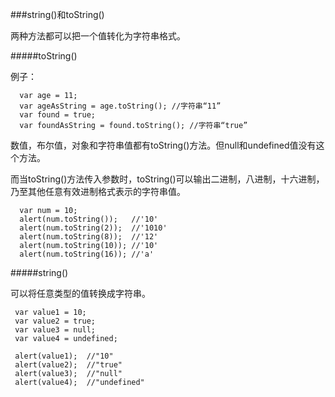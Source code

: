 ###string()和toString()

两种方法都可以把一个值转化为字符串格式。

#####toString()
  
 例子： 
 
      var age = 11;
      var ageAsString = age.toString(); //字符串“11”
      var found = true;
      var foundAsString = found.toString(); //字符串“true”
 
 数值，布尔值，对象和字符串值都有toString()方法。但null和undefined值没有这个方法。
 
 而当toString()方法传入参数时，toString()可以输出二进制，八进制，十六进制，乃至其他任意有效进制格式表示的字符串值。
 
      var num = 10;
      alert(num.toString());   //'10'
      alert(num.toString(2));  //'1010'      
      alert(num.toString(8));  //'12'
      alert(num.toString(10)); //'10'
      alert(num.toString(16)); //'a'
    
#####string()

可以将任意类型的值转换成字符串。

     var value1 = 10;
     var value2 = true;
     var value3 = null;
     var value4 = undefined; 
     
     alert(value1);  //"10"
     alert(value2);  //"true"
     alert(value3);  //"null"
     alert(value4);  //"undefined"
     
 